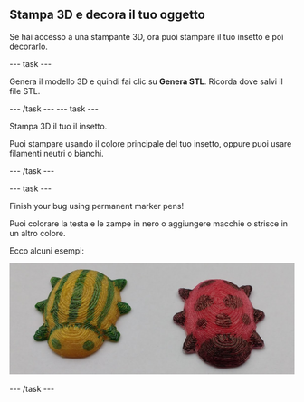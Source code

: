 ## Stampa 3D e decora il tuo oggetto

Se hai accesso a una stampante 3D, ora puoi stampare il tuo insetto e poi decorarlo.

--- task ---

Genera il modello 3D e quindi fai clic su **Genera STL**. Ricorda dove salvi il file STL.

--- /task --- --- task ---

Stampa 3D il tuo il insetto.

Puoi stampare usando il colore principale del tuo insetto, oppure puoi usare filamenti neutri o bianchi.

--- /task ---

--- task ---

Finish your bug using permanent marker pens!

Puoi colorare la testa e le zampe in nero o aggiungere macchie o strisce in un altro colore.

Ecco alcuni esempi:

![screenshot](images/bug-decorated.png)

--- /task ---

 




  
